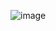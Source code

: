 ![image](https://user-images.githubusercontent.com/65711383/219709544-120e7c12-4a67-4bef-917c-bd9ac91a8c43.png)
